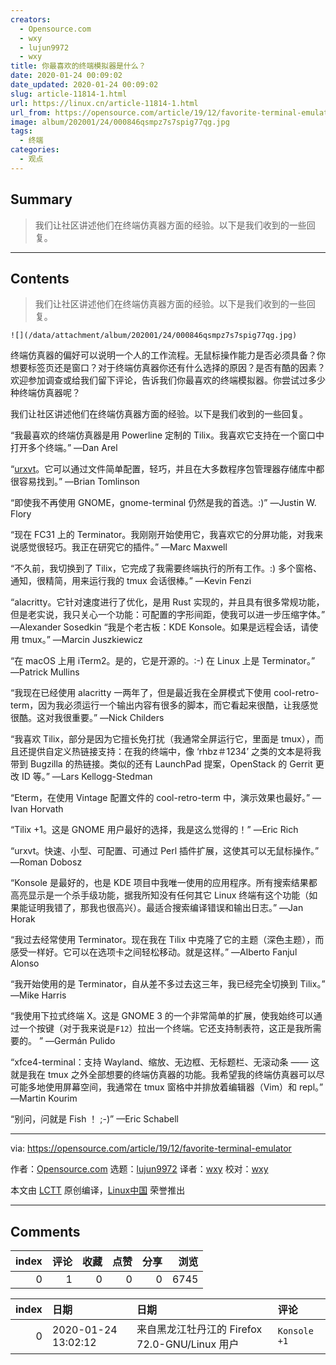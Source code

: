 ```yaml
---
creators:
  - Opensource.com
  - wxy
  - lujun9972
  - wxy
title: 你最喜欢的终端模拟器是什么？
date: 2020-01-24 00:09:02
date_updated: 2020-01-24 00:09:02
slug: article-11814-1.html
url: https://linux.cn/article-11814-1.html
url_from: https://opensource.com/article/19/12/favorite-terminal-emulator
image: album/202001/24/000846qsmpz7s7spig77qg.jpg
tags:
  - 终端
categories:
  - 观点
---
```


## Summary

> 我们让社区讲述他们在终端仿真器方面的经验。以下是我们收到的一些回复。

***

<!-- more -->

## Contents

> 
> 我们让社区讲述他们在终端仿真器方面的经验。以下是我们收到的一些回复。
> 
> 
> 

`![](/data/attachment/album/202001/24/000846qsmpz7s7spig77qg.jpg)`

终端仿真器的偏好可以说明一个人的工作流程。无鼠标操作能力是否必须具备？你想要标签页还是窗口？对于终端仿真器你还有什么选择的原因？是否有酷的因素？欢迎参加调查或给我们留下评论，告诉我们你最喜欢的终端模拟器。你尝试过多少种终端仿真器呢？

我们让社区讲述他们在终端仿真器方面的经验。以下是我们收到的一些回复。

“我最喜欢的终端仿真器是用 Powerline 定制的 Tilix。我喜欢它支持在一个窗口中打开多个终端。” —Dan Arel

“[urxvt](https://opensource.com/article/19/10/why-use-rxvt-terminal)。它可以通过文件简单配置，轻巧，并且在大多数程序包管理器存储库中都很容易找到。” —Brian Tomlinson

“即使我不再使用 GNOME，gnome-terminal 仍然是我的首选。:)” —Justin W. Flory

“现在 FC31 上的 Terminator。我刚刚开始使用它，我喜欢它的分屏功能，对我来说感觉很轻巧。我正在研究它的插件。” —Marc Maxwell

“不久前，我切换到了 Tilix，它完成了我需要终端执行的所有工作。:) 多个窗格、通知，很精简，用来运行我的 tmux 会话很棒。” —Kevin Fenzi

“alacritty。它针对速度进行了优化，是用 Rust 实现的，并且具有很多常规功能，但是老实说，我只关心一个功能：可配置的字形间距，使我可以进一步压缩字体。” —Alexander Sosedkin “我是个老古板：KDE Konsole。如果是远程会话，请使用 tmux。” —Marcin Juszkiewicz

“在 macOS 上用 iTerm2。是的，它是开源的。:-) 在 Linux 上是 Terminator。” —Patrick Mullins

“我现在已经使用 alacritty 一两年了，但是最近我在全屏模式下使用 cool-retro-term，因为我必须运行一个输出内容有很多的脚本，而它看起来很酷，让我感觉很酷。这对我很重要。” —Nick Childers

“我喜欢 Tilix，部分是因为它擅长免打扰（我通常全屏运行它，里面是 tmux），而且还提供自定义热链接支持：在我的终端中，像 ‘rhbz＃1234’ 之类的文本是将我带到 Bugzilla 的热链接。类似的还有 LaunchPad 提案，OpenStack 的 Gerrit 更改 ID 等。” —Lars Kellogg-Stedman

“Eterm，在使用 Vintage 配置文件的 cool-retro-term 中，演示效果也最好。” —Ivan Horvath

“Tilix +1。这是 GNOME 用户最好的选择，我是这么觉得的！” —Eric Rich

“urxvt。快速、小型、可配置、可通过 Perl 插件扩展，这使其可以无鼠标操作。” —Roman Dobosz 

“Konsole 是最好的，也是 KDE 项目中我唯一使用的应用程序。所有搜索结果都高亮显示是一个杀手级功能，据我所知没有任何其它 Linux 终端有这个功能（如果能证明我错了，那我也很高兴）。最适合搜索编译错误和输出日志。” —Jan Horak

“我过去经常使用 Terminator。现在我在 Tilix 中克隆了它的主题（深色主题），而感受一样好。它可以在选项卡之间轻松移动。就是这样。” —Alberto Fanjul Alonso

“我开始使用的是 Terminator，自从差不多过去这三年，我已经完全切换到 Tilix。” —Mike Harris

“我使用下拉式终端 X。这是 GNOME 3 的一个非常简单的扩展，使我始终可以通过一个按键（对于我来说是`F12`）拉出一个终端。它还支持制表符，这正是我所需要的。 ” —Germán Pulido

“xfce4-terminal：支持 Wayland、缩放、无边框、无标题栏、无滚动条 —— 这就是我在 tmux 之外全部想要的终端仿真器的功能。我希望我的终端仿真器可以尽可能多地使用屏幕空间，我通常在 tmux 窗格中并排放着编辑器（Vim）和 repl。” —Martin Kourim

“别问，问就是 Fish ！ ;-)” —Eric Schabell

---

via: <https://opensource.com/article/19/12/favorite-terminal-emulator>

作者：[Opensource.com](https://opensource.com/users/admin) 选题：[lujun9972](https://github.com/lujun9972) 译者：[wxy](https://github.com/wxy) 校对：[wxy](https://github.com/wxy)

本文由 [LCTT](https://github.com/LCTT/TranslateProject) 原创编译，[Linux中国](https://linux.cn/) 荣誉推出

***

## Comments


|   index |   评论 |   收藏 |   点赞 |   分享 |   浏览 |
|--------:|-------:|-------:|-------:|-------:|-------:|
|       0 |      1 |      0 |      0 |      0 |   6745 |

|   index | 日期                | 日期                                           | 评论         |
|--------:|:--------------------|:-----------------------------------------------|:-------------|
|       0 | 2020-01-24 13:02:12 | 来自黑龙江牡丹江的 Firefox 72.0-GNU/Linux 用户 | `Konsole +1` |
